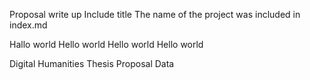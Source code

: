 Proposal write up
Include title
The name of the project was included in index.md


Hallo world
Hello world
Hello world
Hello world



Digital Humanities
Thesis Proposal Data
